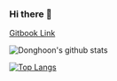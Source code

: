 ### Hi there 👋


[Gitbook Link](https://thdehdgns.gitbook.io/road-to-frontend-master/)

![Donghoon's github stats](https://github-readme-stats.vercel.app/api?username=Donghoon759&count_private=true?theme=radical&show_icons=true&theme=vue)

[![Top Langs](https://github-readme-stats.vercel.app/api/top-langs/?username=Donghoon759&hide=jupyter%20notebook)](https://github.com/minkukjo/github-readme-stats)

<!--
**Donghoon759/Donghoon759** is a ✨ _special_ ✨ repository because its `README.md` (this file) appears on your GitHub profile.

Here are some ideas to get you started:

- 🔭 I’m currently working on ...
- 🌱 I’m currently learning ...
- 👯 I’m looking to collaborate on ...
- 🤔 I’m looking for help with ...
- 💬 Ask me about ...
- 📫 How to reach me: ...
- 😄 Pronouns: ...
- ⚡ Fun fact: ...
-->
